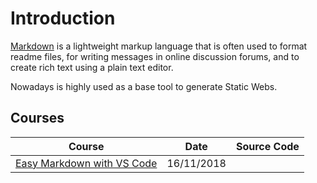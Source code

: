 # Introduction
[Markdown](https://en.wikipedia.org/wiki/Markdown) is a lightweight markup language that is often used to format readme files, for writing messages in online discussion forums, and to create rich text using a plain text editor. 

Nowadays is highly used as a base tool to generate Static Webs.

## Courses

| Course                                                                                                                                         | Date               | Source Code                                                                                         |
| ----------------------------------------------------------------------------------------------------------------------------------------------- | ------------------- | --------------------------------------------------------------------------------------------------- |
| [Easy Markdown with VS Code](/staticwebs/markdown-easy-markdown-with-vs-code.md)| 16/11/2018 ||

